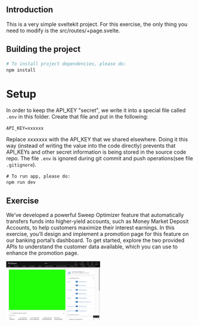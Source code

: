 ## Introduction

This is a very simple sveltekit project. For this exercise, the only thing you need to modify is the src/routes/+page.svelte. 

## Building the project

```bash
# To install project dependencies, please do:
npm install
```

# Setup
In order to keep the API_KEY "secret", we write it into a special file called `.env` in this folder. Create that file and put in the following:

```
API_KEY=xxxxxx
```

Replace xxxxxxx with the API_KEY that we shared elsewhere. Doing it this way (instead of writing the value into the code directly) prevents that API_KEYs and other secret information is being stored in the source code repo. The file `.env` is ignored during git commit and push operations(see file `.gitignore`).

```
# To run app, please do:
npm run dev
```

## Exercise

We’ve developed a powerful Sweep Optimizer feature that automatically transfers funds into higher-yield accounts, such as Money Market Deposit Accounts, to help customers maximize their interest earnings. In this exercise, you’ll design and implement a promotion page for this feature on our banking portal’s dashboard. To get started, explore the two provided APIs to understand the customer data available, which you can use to enhance the promotion page.

<img src="static/dashboard-exercise.png" width="50%" height="50%"/>